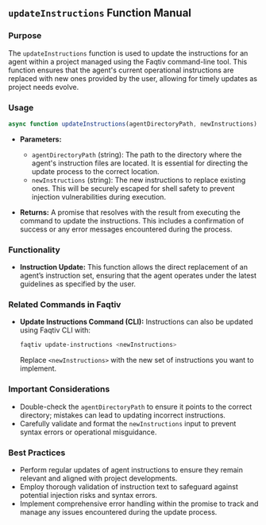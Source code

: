 ## `updateInstructions` Function Manual

### Purpose
The `updateInstructions` function is used to update the instructions for an agent within a project managed using the Faqtiv command-line tool. This function ensures that the agent's current operational instructions are replaced with new ones provided by the user, allowing for timely updates as project needs evolve.

### Usage

```javascript
async function updateInstructions(agentDirectoryPath, newInstructions)
```

- **Parameters:**
  - `agentDirectoryPath` (string): The path to the directory where the agent's instruction files are located. It is essential for directing the update process to the correct location.
  - `newInstructions` (string): The new instructions to replace existing ones. This will be securely escaped for shell safety to prevent injection vulnerabilities during execution.

- **Returns:** A promise that resolves with the result from executing the command to update the instructions. This includes a confirmation of success or any error messages encountered during the process.

### Functionality

- **Instruction Update:** This function allows the direct replacement of an agent’s instruction set, ensuring that the agent operates under the latest guidelines as specified by the user.

### Related Commands in Faqtiv

- **Update Instructions Command (CLI):** Instructions can also be updated using Faqtiv CLI with:

  ```bash
  faqtiv update-instructions <newInstructions>
  ```

  Replace `<newInstructions>` with the new set of instructions you want to implement.

### Important Considerations

- Double-check the `agentDirectoryPath` to ensure it points to the correct directory; mistakes can lead to updating incorrect instructions.
- Carefully validate and format the `newInstructions` input to prevent syntax errors or operational misguidance.

### Best Practices

- Perform regular updates of agent instructions to ensure they remain relevant and aligned with project developments.
- Employ thorough validation of instruction text to safeguard against potential injection risks and syntax errors.
- Implement comprehensive error handling within the promise to track and manage any issues encountered during the update process.